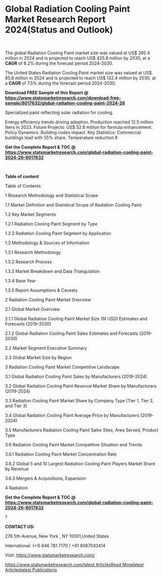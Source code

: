 <h1>Global Radiation Cooling Paint Market Research Report 2024(Status and Outlook)</h1><br/><p>The global Radiation Cooling Paint market size was valued at US$ 265.4 million in 2024 and is projected to reach US$ 425.8 million by 2030, at a <strong>CAGR</strong> of 8.2% during the forecast period 2024-2030.</p>
 
 
 
 <p>The United States Radiation Cooling Paint market size was valued at US$ 85.6 million in 2024 and is projected to reach US$ 132.4 million by 2030, at a <strong>CAGR</strong> of 7.5% during the forecast period 2024-2030.</p>
 
 
 
 <p><strong>Download FREE Sample of this Report @ <a href="https://www.statsmarketresearch.com/download-free-sample/8017632/global-radiation-cooling-paint-2024-26">https://www.statsmarketresearch.com/download-free-sample/8017632/global-radiation-cooling-paint-2024-26</a></strong></p>
 
 
 
 <p>Specialized paint reflecting solar radiation for cooling.</p>
 
 
 
 <p>Energy efficiency trends driving adoption. Production reached 12.5 million liters in 2023. Future Projects: US$ 52.8 million for formula enhancement. Policy Dynamics: Building codes impact. Key Statistics: Commercial buildings lead with 55% share. Temperature reduction 8</p>
 
 
 
 <div><b>Get the Complete Report & TOC @ <a href="https://www.statsmarketresearch.com/global-radiation-cooling-paint-2024-26-8017632">https://www.statsmarketresearch.com/global-radiation-cooling-paint-2024-26-8017632</a></b></div>
 
 
 
 <p><br />
 
 <b>Table of content</b></p>
 
 
 
 <p>Table of Contents<br />
 
 1 Research Methodology and Statistical Scope<br />
 
 1.1 Market Definition and Statistical Scope of Radiation Cooling Paint<br />
 
 1.2 Key Market Segments<br />
 
 1.2.1 Radiation Cooling Paint Segment by Type<br />
 
 1.2.2 Radiation Cooling Paint Segment by Application<br />
 
 1.3 Methodology & Sources of Information<br />
 
 1.3.1 Research Methodology<br />
 
 1.3.2 Research Process<br />
 
 1.3.3 Market Breakdown and Data Triangulation<br />
 
 1.3.4 Base Year<br />
 
 1.3.5 Report Assumptions & Caveats<br />
 
 2 Radiation Cooling Paint Market Overview<br />
 
 2.1 Global Market Overview<br />
 
 2.1.1 Global Radiation Cooling Paint Market Size (M USD) Estimates and Forecasts (2019-2030)<br />
 
 2.1.2 Global Radiation Cooling Paint Sales Estimates and Forecasts (2019-2030)<br />
 
 2.2 Market Segment Executive Summary<br />
 
 2.3 Global Market Size by Region<br />
 
 3 Radiation Cooling Paint Market Competitive Landscape<br />
 
 3.1 Global Radiation Cooling Paint Sales by Manufacturers (2019-2024)<br />
 
 3.2 Global Radiation Cooling Paint Revenue Market Share by Manufacturers (2019-2024)<br />
 
 3.3 Radiation Cooling Paint Market Share by Company Type (Tier 1, Tier 2, and Tier 3)<br />
 
 3.4 Global Radiation Cooling Paint Average Price by Manufacturers (2019-2024)<br />
 
 3.5 Manufacturers Radiation Cooling Paint Sales Sites, Area Served, Product Type<br />
 
 3.6 Radiation Cooling Paint Market Competitive Situation and Trends<br />
 
 3.6.1 Radiation Cooling Paint Market Concentration Rate<br />
 
 3.6.2 Global 5 and 10 Largest Radiation Cooling Paint Players Market Share by Revenue<br />
 
 3.6.3 Mergers & Acquisitions, Expansion<br />
 
 4 Radiation</p>
 
 
 
 <div><b>Get the Complete Report & TOC @ <a href="https://www.statsmarketresearch.com/global-radiation-cooling-paint-2024-26-8017632">https://www.statsmarketresearch.com/global-radiation-cooling-paint-2024-26-8017632</a></b></div>
 
 
 
 <p>? </p>
 
 
 
 <p><b>CONTACT US:</b><br />
 
 276 5th Avenue, New York , NY 10001,United States<br />
 
 International: (+1) 646 781 7170 / +91 8087042414<br />
 
 Visit: <a href="https://www.statsmarketresearch.com/">https://www.statsmarketresearch.com/</a><br />
 
 <a href="https://gyeongbokgung.com">https://www.statsmarketresearch.com/</a><a href="https://hallyeomaritime.com">latest Articles</a><a href="https://jingwansa.com">Read More</a><a href="https://nguoiviet.jp/">latest Articles</a><a href="https://www.intelmarketresearch.com/">latest Publications</a></p>